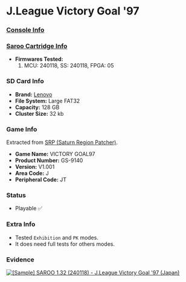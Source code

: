 # J.League Victory Goal '97

### [Console Info](../../../../Info/Consoles/VA13/README.md)

### [Saroo Cartridge Info](../../../../Info/Cartridges/RetroGameParadiseStore/1.32F/README.md)

- <b>Firmwares Tested:</b>
  1. MCU: 240118, SS: 240118, FPGA: 05

### SD Card Info

- <b>Brand:</b> [Lenovo](https://s.click.aliexpress.com/e/_DBowUFx)
- <b>File System:</b> Large FAT32
- <b>Capacity:</b> 128 GB
- <b>Cluster Size:</b> 32 kb

### Game Info

Extracted from [SRP (Saturn Region Patcher)](https://segaxtreme.net/resources/saturn-region-patcher.81/download).

- <b>Game Name:</b> VICTORY GOAL97
- <b>Product Number:</b> GS-9140
- <b>Version:</b> V1.001
- <b>Area Code:</b> J
- <b>Peripheral Code:</b> JT

### Status

- Playable :white_check_mark:

### Extra Info

- Tested `Exhibition` and `PK` modes.
- It does need full tests for others modes.

### Evidence

[![[Sample] SAROO 1.32 (240118) - J.League Victory Goal '97 (Japan)](https://img.youtube.com/vi/i-Ty2J8k8Z4/0.jpg)](https://www.youtube.com/watch?v=i-Ty2J8k8Z4)
